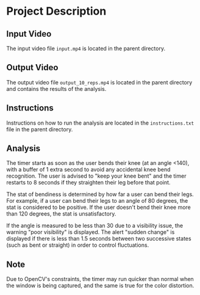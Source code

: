 # Project Description

## Input Video
The input video file `input.mp4` is located in the parent directory.

## Output Video
The output video file `output_10_reps.mp4` is located in the parent directory and contains the results of the analysis.

## Instructions
Instructions on how to run the analysis are located in the `instructions.txt` file in the parent directory.

## Analysis
The timer starts as soon as the user bends their knee (at an angle <140), with a buffer of 1 extra second to avoid any accidental knee bend recognition. The user is advised to "keep your knee bent" and the timer restarts to 8 seconds if they straighten their leg before that point.

The stat of bendiness is determined by how far a user can bend their legs. For example, if a user can bend their legs to an angle of 80 degrees, the stat is considered to be positive. If the user doesn't bend their knee more than 120 degrees, the stat is unsatisfactory.

If the angle is measured to be less than 30 due to a visibility issue, the warning "poor visibility" is displayed. The alert "sudden change" is displayed if there is less than 1.5 seconds between two successive states (such as bent or straight) in order to control fluctuations.

## Note
Due to OpenCV's constraints, the timer may run quicker than normal when the window is being captured, and the same is true for the color distortion.
